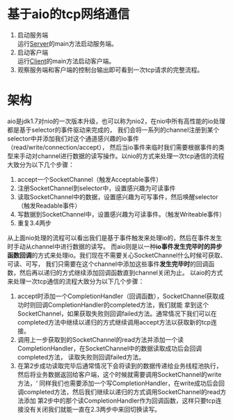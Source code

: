 # 基于aio的tcp网络通信
1. 启动服务端  
运行[Server](https://github.com/Allurx/socket/blob/master/aio/aio-server/src/main/java/red/zyc/socket/aio/server/Acceptor.java)的main方法启动服务端。
2. 启动客户端    
运行[Client](https://github.com/Allurx/socket/blob/master/aio/aio-client/src/main/java/red/zyc/socket/aio/client/Client.java)的main方法启动客户端。
3. 观察服务端和客户端的控制台输出即可看到一次tcp请求的完整流程。
# 架构
aio是jdk1.7对nio的一次版本升级，也可以称为nio2，在nio中所有高性能的io处理都是基于selector的事件驱动来完成的，
我们会将一系列的channel注册到某个selector中并添加我们对这个通道感兴趣的io事件（read/write/connection/accept），
然后当io事件来临时我们需要根据事件的类型来手动对channel进行数据的读写操作。以nio的方式来处理一次tcp通信的流程大致分为以下几个步骤：
1. accept一个SocketChannel（触发Acceptable事件）
2. 注册SocketChannel到selector中，设置感兴趣为可读事件
3. 读取SocketChannel中的数据，设置感兴趣为可写事件，然后唤醒selector（触发Readable事件）
4. 写数据到SocketChannel中，设置感兴趣为可读事件。（触发Writeable事件）
5. 重复3.4两步

从上面nio处理的流程可以看出我们是基于事件触发来处理io的，然后在事件发生时手动从channel中进行数据的读写。
而aio则是以一种**io事件发生完毕时的异步函数回调**的方式来处理io。我们现在不需要关心SocketChannel什么时候可获取、可读、可写，
我们只需要在这个channel中添加这些事件**发生完毕时**的回调函数，然后再以递归的方式继续添加回调函数直到channel关闭为止。
以aio的方式来处理一次tcp通信的流程大致分为以下几个步骤：
1. accept时添加一个CompletionHandler（回调函数），SocketChannel获取成功时则回调CompletionHandler的completed方法，我们就能
拿到这个SocketChannel，如果获取失败则回调failed方法。通常情况下我们可以在completed方法中继续以递归的方式继续调用accept方法以获取新的tcp连接。
2. 调用上一步获取到的SocketChannel的read方法并添加一个读CompletionHandler，在SocketChannel中的数据读取成功后会回调completed方法，
读取失败则回调failed方法。
3. 在第2步成功读取完毕后通常情况下会将读到的数据传递给业务线程池执行，然后将业务数据返回给客户端，这个时候就需要调用SocketChannel的write方法，‘
同样我们也需要添加一个写CompletionHandler，在write成功后会回调completed方法，然后我们继续以递归的方式调用SocketChannel的read方法添加
第2步中的那个读CompletionHandler作为回调函数，这样只要tcp连接没有关闭我们就能一直在2.3两步中来回切换读写。


